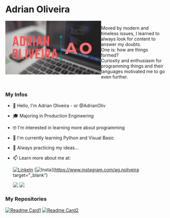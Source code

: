 # Adrian Oliveira
<img align="left" alt="GIF" src="https://github.com/AdrianOliv/Assets/blob/main/Adrian_oliv.gif"  width="300"/>

<pre></pre>

Moved by modern and timeless issues, I learned to always look for content to answer my doubts.  
One is: how are things formed?  
Curiosity and enthusiasm for programming things and their languages motivated me to go even further.

<pre></pre>

### My Infos
- 👋 Hello, I'm Adrian Oliveira - or @AdrianOliv
- 🎓 Majoring in Production Engineering
- 🤓 I'm interested in learning more about programming
- 🌱 I'm currently learning Python and Visual Basic
- 🔨 Always practicing my ideas...
- 📫 Learn more about me at: 

  [![LinkeIn](https://img.shields.io/badge/LinkedIn-0077B5?style=for-the-badge&logo=linkedin&logoColor=white)](https://www.linkedin.com/in/ag-noliveira)
  [![Insta](https://img.shields.io/badge/Instagram-E4405F?style=for-the-badge&logo=instagram&logoColor=white)](https://www.instagram.com/ag.noliveira target="_blank")
  
  <a href="https://www.linkedin.com/in/ag-noliveira" alt="linkedin" target="_blank"><img src="https://img.shields.io/badge/LinkedIn-0077B5?style=for-the-badge&logo=linkedin&logoColor=white"></a>
  <a href="https://www.instagram.com/ag.noliveira" alt="instagram" target="_blank"><img src="https://img.shields.io/badge/Instagram-E4405F?style=for-the-badge&logo=instagram&logoColor=white"></a>
  

### My Repositories
[credits]: <> (github.com/anuraghazra/github-readme-stats)
[![Readme Card1](https://github-readme-stats.vercel.app/api/pin/?username=AdrianOliv&repo=Python&theme=graywhite)](https://github.com/AdrianOliv/Python)
[![Readme Card2](https://github-readme-stats.vercel.app/api/pin/?username=AdrianOliv&repo=VBA_Projects&theme=graywhite)](https://github.com/AdrianOliv/VBA_Projects)
